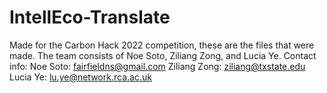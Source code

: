 # IntellEco-Translate
Made for the Carbon Hack 2022 competition, these are the files that were made. The team consists of Noe Soto, Ziliang Zong, and Lucia Ye.
Contact info:
Noe Soto: fairfieldns@gmail.com
Ziliang Zong: ziliang@txstate.edu
Lucia Ye: lu.ye@network.rca.ac.uk
